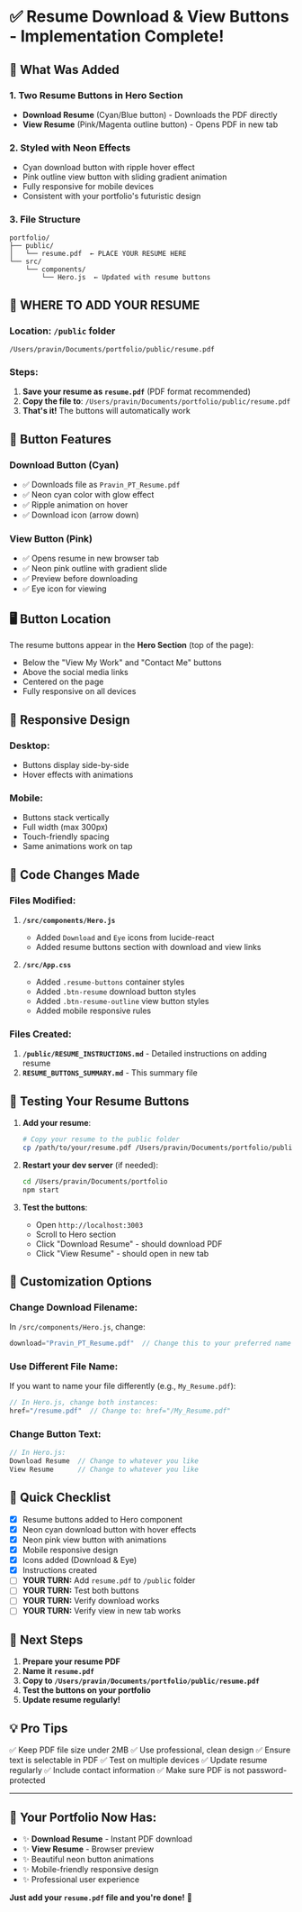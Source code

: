 # ✅ Resume Download & View Buttons - Implementation Complete!

## 🎯 What Was Added

### 1. **Two Resume Buttons in Hero Section**
   - **Download Resume** (Cyan/Blue button) - Downloads the PDF directly
   - **View Resume** (Pink/Magenta outline button) - Opens PDF in new tab

### 2. **Styled with Neon Effects**
   - Cyan download button with ripple hover effect
   - Pink outline view button with sliding gradient animation
   - Fully responsive for mobile devices
   - Consistent with your portfolio's futuristic design

### 3. **File Structure**
   ```
   portfolio/
   ├── public/
   │   └── resume.pdf  ← PLACE YOUR RESUME HERE
   └── src/
       └── components/
           └── Hero.js  ← Updated with resume buttons
   ```

## 📍 WHERE TO ADD YOUR RESUME

### Location: `/public` folder
```
/Users/pravin/Documents/portfolio/public/resume.pdf
```

### Steps:
1. **Save your resume as `resume.pdf`** (PDF format recommended)
2. **Copy the file to**: `/Users/pravin/Documents/portfolio/public/resume.pdf`
3. **That's it!** The buttons will automatically work

## 🎨 Button Features

### Download Button (Cyan)
- ✅ Downloads file as `Pravin_PT_Resume.pdf`
- ✅ Neon cyan color with glow effect
- ✅ Ripple animation on hover
- ✅ Download icon (arrow down)

### View Button (Pink)
- ✅ Opens resume in new browser tab
- ✅ Neon pink outline with gradient slide
- ✅ Preview before downloading
- ✅ Eye icon for viewing

## 🖥️ Button Location

The resume buttons appear in the **Hero Section** (top of the page):
- Below the "View My Work" and "Contact Me" buttons
- Above the social media links
- Centered on the page
- Fully responsive on all devices

## 📱 Responsive Design

### Desktop:
- Buttons display side-by-side
- Hover effects with animations

### Mobile:
- Buttons stack vertically
- Full width (max 300px)
- Touch-friendly spacing
- Same animations work on tap

## 🔧 Code Changes Made

### Files Modified:
1. **`/src/components/Hero.js`**
   - Added `Download` and `Eye` icons from lucide-react
   - Added resume buttons section with download and view links
   
2. **`/src/App.css`**
   - Added `.resume-buttons` container styles
   - Added `.btn-resume` download button styles
   - Added `.btn-resume-outline` view button styles
   - Added mobile responsive rules

### Files Created:
1. **`/public/RESUME_INSTRUCTIONS.md`** - Detailed instructions on adding resume
2. **`RESUME_BUTTONS_SUMMARY.md`** - This summary file

## 🧪 Testing Your Resume Buttons

1. **Add your resume**:
   ```bash
   # Copy your resume to the public folder
   cp /path/to/your/resume.pdf /Users/pravin/Documents/portfolio/public/resume.pdf
   ```

2. **Restart your dev server** (if needed):
   ```bash
   cd /Users/pravin/Documents/portfolio
   npm start
   ```

3. **Test the buttons**:
   - Open `http://localhost:3003`
   - Scroll to Hero section
   - Click "Download Resume" - should download PDF
   - Click "View Resume" - should open in new tab

## 📝 Customization Options

### Change Download Filename:
In `/src/components/Hero.js`, change:
```javascript
download="Pravin_PT_Resume.pdf"  // Change this to your preferred name
```

### Use Different File Name:
If you want to name your file differently (e.g., `My_Resume.pdf`):
```javascript
// In Hero.js, change both instances:
href="/resume.pdf"  // Change to: href="/My_Resume.pdf"
```

### Change Button Text:
```javascript
// In Hero.js:
Download Resume  // Change to whatever you like
View Resume      // Change to whatever you like
```

## 🎯 Quick Checklist

- [x] Resume buttons added to Hero component
- [x] Neon cyan download button with hover effects
- [x] Neon pink view button with animations
- [x] Mobile responsive design
- [x] Icons added (Download & Eye)
- [x] Instructions created
- [ ] **YOUR TURN:** Add `resume.pdf` to `/public` folder
- [ ] **YOUR TURN:** Test both buttons
- [ ] **YOUR TURN:** Verify download works
- [ ] **YOUR TURN:** Verify view in new tab works

## 🚀 Next Steps

1. **Prepare your resume PDF**
2. **Name it `resume.pdf`**
3. **Copy to `/Users/pravin/Documents/portfolio/public/resume.pdf`**
4. **Test the buttons on your portfolio**
5. **Update resume regularly!**

## 💡 Pro Tips

✅ Keep PDF file size under 2MB
✅ Use professional, clean design
✅ Ensure text is selectable in PDF
✅ Test on multiple devices
✅ Update resume regularly
✅ Include contact information
✅ Make sure PDF is not password-protected

---

## 🎉 Your Portfolio Now Has:

- ✨ **Download Resume** - Instant PDF download
- ✨ **View Resume** - Browser preview
- ✨ Beautiful neon button animations
- ✨ Mobile-friendly responsive design
- ✨ Professional user experience

**Just add your `resume.pdf` file and you're done!** 🚀
